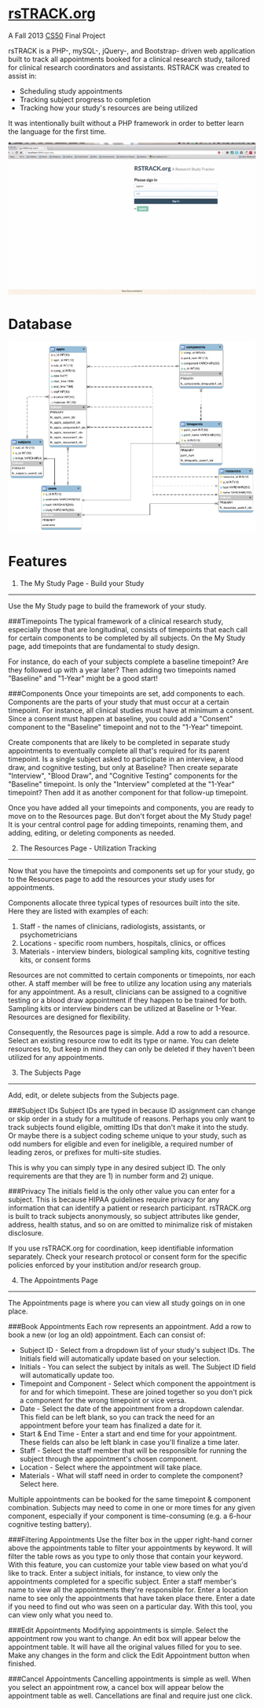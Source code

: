 [rsTRACK.org](http://www.rstrack.org)
==========
A Fall 2013 [CS50](http://cs50.harvard.edu/) Final Project

rsTRACK is a PHP-, mySQL-, jQuery-, and Bootstrap- driven web application built to track all appointments booked for a clinical research study, tailored for clinical research coordinators and assistants. RSTRACK was created to assist in:

- Scheduling study appointments
- Tracking subject progress to completion
- Tracking how your study's resources are being utilized

It was intentionally built without a PHP framework in order to better learn the language for the first time.

![Screencast](public/img/screencast.gif)

Database
==========
![EER Design](public/img/rstrack_EER.png)

Features
==========

1. The My Study Page - Build your Study
---------------------------------------
Use the My Study page to build the framework of your study.

###Timepoints
The typical framework of a clinical research study, especially those that are longitudinal, consists of timepoints that each call for certain components to be completed by all subjects. On the My Study page, add timepoints that are fundamental to study design.

For instance, do each of your subjects complete a baseline timepoint? Are they followed up with a year later? Then adding two timepoints named "Baseline" and "1-Year" might be a good start!

###Components
Once your timepoints are set, add components to each. Components are the parts of your study that must occur at a certain timepoint. For instance, all clinical studies must have at minimum a consent. Since a consent must happen at baseline, you could add a "Consent" component to the "Baseline" timepoint and not to the "1-Year" timepoint.

Create components that are likely to be completed in separate study appointments to eventually complete all that's required for its parent timepoint. Is a single subject asked to participate in an interview, a blood draw, and cognitive testing, but only at Baseline? Then create separate "Interview", "Blood Draw", and "Cognitive Testing" components for the "Baseline" timepoint. Is only the "Interview" completed at the "1-Year" timepoint? Then add it as another component for that follow-up timepoint.

Once you have added all your timepoints and components, you are ready to move on to the Resources page. But don't forget about the My Study page! It is your central control page for adding timepoints, renaming them, and adding, editing, or deleting components as needed.

2. The Resources Page - Utilization Tracking
--------------------------------------------
Now that you have the timepoints and components set up for your study, go to the Resources page to add the resources your study uses for appointments.

Components allocate three typical types of resources built into the site. Here they are listed with examples of each:

1. Staff - the names of clinicians, radiologists, assistants, or psychometricians
2. Locations - specific room numbers, hospitals, clinics, or offices
3. Materials - interview binders, biological sampling kits, cognitive testing  kits, or consent forms

Resources are not committed to certain components or timepoints, nor each other. A staff member will be free to utilize any location using any materials for any appointment. As a result, clinicians can be assigned to a cognitive testing or a blood draw appointment if they happen to be trained for both. Sampling kits or interview binders can be utilized at Baseline or 1-Year. Resources are designed for flexibility.

Consequently, the Resources page is simple. Add a row to add a resource. Select an existing resource row to edit its type or name. You can delete resources to, but keep in mind they can only be deleted if they haven't been utilized for any appointments.

3. The Subjects Page 
---------------------

Add, edit, or delete subjects from the Subjects page.

###Subject IDs
Subject IDs are typed in because ID assignment can change or skip order in a study for a multitude of reasons. Perhaps you only want to track subjects found eligible, omitting IDs that don't make it into the study. Or maybe there is a subject coding scheme unique to your study, such as odd numbers for eligible and even for ineligible, a required number of leading zeros, or prefixes for multi-site studies.

This is why you can simply type in any desired subject ID. The only requirements are that they are 1) in number form and 2) unique.

###Privacy
The initials field is the only other value you can enter for a subject. This is because HIPAA guidelines require privacy for any information that can identify a patient or research participant. rsTRACK.org is built to track subjects anonymously, so subject attributes like gender, address, health status, and so on are omitted to minimalize risk of mistaken disclosure.

If you use rsTRACK.org for coordination, keep identifiable information separately. Check your research protocol or consent form for the specific policies enforced by your institution and/or research group.

4. The Appointments Page
------------------------
The Appointments page is where you can view all study goings on in one place.

###Book Appointments
Each row represents an appointment. Add a row to book a new (or log an old) appointment. Each can consist of:

* Subject ID - Select from a dropdown list of your study's subject IDs. The Initials field will automatically update based on your selection.
* Initials - You can select the subject by initals as well. The Subject ID field will automatically update too.
* Timepoint and Component - Select which component the appointment is for and for which timepoint. These are joined together so you don't pick a component for the wrong timepoint or vice versa.
* Date - Select the date of the appointment from a dropdown calendar. This field can be left blank, so you can track the need for an appointment before your team has finalized a date for it.
* Start & End Time - Enter a start and end time for your appointment. These fields can also be left blank in case you'll finalize a time later.
* Staff - Select the staff member that will be responsible for running the subject through the appointment's chosen component.
* Location - Select where the appointment will take place.
* Materials - What will staff need in order to complete the component? Select here.

Multiple appointments can be booked for the same timepoint & component combination. Subjects may need to come in one or more times for any given component, especially if your component is time-consuming (e.g. a 6-hour cognitive testing battery).

###Filtering Appointments
Use the filter box in the upper right-hand corner above the appointments table to filter your appointments by keyword. It will filter the table rows as you type to only those that contain your keyword. With this feature, you can customize your table view based on what you'd like to track. Enter a subject initials, for instance, to view only the appointments completed for a specific subject. Enter a staff member's name to view all the appointments they're responsible for. Enter a location name to see only the appointments that have taken place there. Enter a date if you need to find out who was seen on a particular day. With this tool, you can view only what you need to.

###Edit Appointments
Modifying appointments is simple. Select the appointment row you want to change. An edit box will appear below the appointment table. It will have all the original values filled for you to see. Make any changes in the form and click the Edit Appointment button when finished.

###Cancel Appointments
Cancelling appointments is simple as well. When you select an appointment row, a cancel box will appear below the appointment table as well. Cancellations are final and require just one click.


